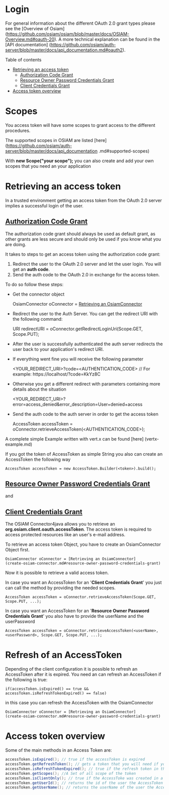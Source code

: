 # Login

For general information about the different OAuth 2.0 grant types please see
the [Overview of Osiam]
(https://github.com/osiam/osiam/blob/master/docs/OSIAM-Overview.md#oauth-20).
A more technical explanation can be found in the [API documentation]
(https://github.com/osiam/auth-server/blob/master/docs/api_documentation.md#oauth2).

Table of contents
- [Retrieving an access token](login-and-getting-an-access-token.md#retrieving-an-access-token)
   - [Authorization Code Grant](login-and-getting-an-access-token.md#authorization-code-grant)
   - [Resource Owner Password Credentials Grant](login-and-getting-an-access-token.md#resource-owner-password-credentials-grant)
   - [Client Credentials Grant](login-and-getting-an-access-token.md#client-credentials-grant)
- [Access token overview](login-and-getting-an-access-token.md#access-token-overview)

# Scopes

You access token will have some scopes to grant access to the different
procedures.

The supported scopes in OSIAM are listed [here](https://github.com/osiam/auth-server/blob/master/docs/api_documentation
.md#supported-scopes)

With **new Scope("your scope");** you can also create and add your own scopes that you need an your application

# Retrieving an access token

In a trusted environment getting an access token from the OAuth 2.0 server
implies a successful login of the user. 

## [Authorization Code Grant](https://github.com/osiam/auth-server/blob/master/docs/api_documentation.md#authorization-code-grant)

The authorization code grant should always be used as default grant, as other
grants are less secure and should only be used if you know what you are doing.

It takes to steps to get an access token using the authorization code grant:

1. Redirect the user to the OAuth 2.0 server and let the user login. You will
get an **auth code**.
2. Send the auth code to the OAuth 2.0 in exchange for the access token.

To do so follow these steps:

* Get the connector object

    OsiamConnector oConnector = [Retrieving an OsiamConnector](create-osiam-connector.md#grant-authorization-code)

* Redirect the user to the Auth Server. You can get the redirect URI with the
following command:

    URI redirectURI = oConnector.getRedirectLoginUri(Scope.GET, Scope.PUT);

* After the user is successfully authenticated the auth server redirects the
user back to your application's redirect URI.

* If everything went fine you will receive the following parameter

    <YOUR_REDIRECT_URI>?code=<AUTHENTICATION_CODE> // For example: https://localhost/?code=KkYz8C

* Otherwise you get a different redirect with parameters containing more details about the situation

    <YOUR_REDIRECT_URI>?error=access_denied&error_description=User+denied+access

* Send the auth code to the auth server in order to get the access token

    AccessToken accessToken = oConnector.retrieveAccessToken(<AUTHENTICATION_CODE>);	

A complete simple Example written with vert.x can be found [here]
(vertx-example.md)

If you got the token of AccessToken as simple String you also can create an
AccessToken the following way

    AccessToken accessToken = new AccessToken.Builder(<token>).build();

## [Resource Owner Password Credentials Grant](https://github.com/osiam/auth-server/blob/master/docs/api_documentation.md#resource-owner-password-credentials-grant) 
and
## [Client Credentials Grant](https://github.com/osiam/auth-server/blob/master/docs/api_documentation.md#client-credentials-grant)

The OSIAM Connector4java allows you to retrieve an
**org.osiam.client.oauth.accessToken**. The access token is required to access
protected resources like an user's e-mail address.
 
To retrieve an access token Object, you have to create an OsiamConnector Object
first.

    OsiamConnector oConnector = [Retrieving an OsiamConnector]
    (create-osiam-connector.md#resource-owner-password-credentials-grant)

Now it is possible to retrieve a valid access token.

In case you want an AccessToken for an '**Client Credentials Grant**' you just
can call the method by providing the needed scopes.

    AccessToken accessToken = oConnector.retrieveAccessToken(Scope.GET, Scope.PUT, ...);

In case you want an AccessToken for an '**Resource Owner Password Credentials
Grant**' you also have to provide the userName and the userPassword

    AccessToken accessToken = oConnector.retrieveAccessToken(<userName>, <userPassword>, Scope.GET, Scope.PUT, ...);

# Refresh of an AccessToken

Depending of the client configuration it is possible to refresh an AccessToken
after it is expired. You need an can refresh an AccessToken if the following is
true:

    if(accessToken.isExpired() == true && accessToken.isRefreshTokenExpired() == false) 

in this case you can refresh the AccessToken with the OsiamConnector

    OsiamConnector oConnector = [Retrieving an OsiamConnector]
    (create-osiam-connector.md#resource-owner-password-credentials-grant)

# Access token overview

Some of the main methods in an Access Token are:

```java
accessToken.isExpired(); // true if the accessToken is expired
accessToken.getRefreshToken(); // gets a token that you will need if you want to refresh the token
accessToken.isRefreshTokenExpired(); // true if the refresh token in the AccessToken is expired and the user needs to login again
accessToken.getScopes(); //A Set of all scope of the token 
accessToken.isClientOnly(); // true if the AccessToke was created in a "Client Credential flow" and no User belongs to it
accessToken.getUserId(); // returns the id of the user the AccessToken belongs to
accessToken.getUserName(); // returns the userName of the user the AccessToken belongs to 
```
